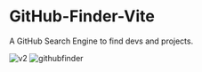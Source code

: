 # GitHub-Finder-Vite
A GitHub Search Engine to find devs and projects.

![v2](https://user-images.githubusercontent.com/80214475/204946149-24faae48-0bbd-4d63-bf24-9197fc166af1.png)
![githubfinder](https://user-images.githubusercontent.com/80214475/204946162-0a5450e0-7e56-4db6-b2cf-e68b57b3d4d9.png)
